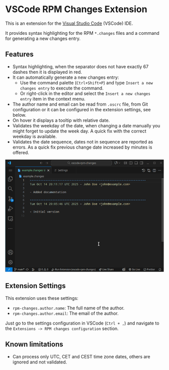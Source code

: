 # VSCode RPM Changes Extension

This is an extension for the [Visual Studio
Code](https://code.visualstudio.com/) (VSCode) IDE.

It provides syntax highlighting for the RPM `*.changes` files and a command
for generating a new changes entry.

## Features

- Syntax highlighting, when the separator does not have exactly 67 dashes then
  it is displayed in red.
- It can automatically generate a new changes entry:
  - Use the command palette (`Ctrl+Shift+P`)
    and type `Insert a new changes entry` to execute the command.
  - Or right-click in the editor and select the `Insert a new changes entry`
    item in the context menu.
- The author name and email can be read from `.oscrc` file, from Git
  configuration or it can be configured in the extension settings, see below.
- On hover it displays a tooltip with relative date.
- Validates the weekday of the date, when changing a date manually you
  might forget to update the week day. A quick fix with the correct weekday
  is available.
- Validates the date sequence, dates not in sequence are reported as errors.
  As a quick fix previous change date increased by minutes is offered.

![Screencast](media/screencast.gif)

## Extension Settings

This extension uses these settings:

- `rpm-changes.author.name`: The full name of the author.
- `rpm-changes.author.email`: The email of the author.

Just go to the settings configuration in VSCode (`Ctrl + ,`) and navigate to the
`Extensions -> RPM changes configuration` section.

## Known limitations

- Can process only UTC, CET and CEST time zone dates, others are ignored
  and not validated.
